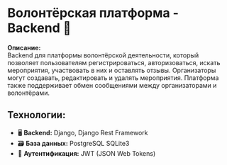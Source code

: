 # Волонтёрская платформа - Backend 🚀

**Описание:**  
Backend для платформы волонтёрской деятельности, который позволяет пользователям регистрироваться, авторизоваться, искать мероприятия, участвовать в них и оставлять отзывы. Организаторы могут создавать, редактировать и удалять мероприятия. Платформа также поддерживает обмен сообщениями между организаторами и волонтёрами.

## Технологии:
- 🖥️ **Backend:** Django, Django Rest Framework
- 🗃️ **База данных:** PostgreSQL SQLite3
- 🔑 **Аутентификация:** JWT (JSON Web Tokens)

